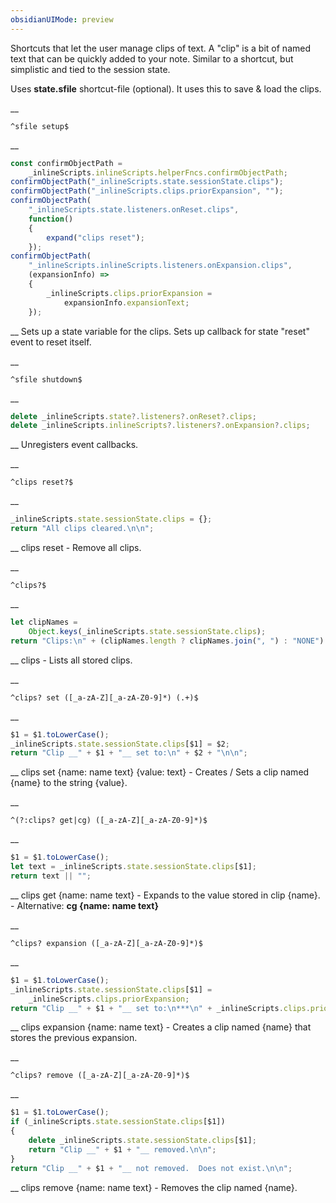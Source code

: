 ```yaml
---
obsidianUIMode: preview
---
```


Shortcuts that let the user manage clips of text.  A "clip" is a bit of named text that can be quickly added to your note.  Similar to a shortcut, but simplistic and tied to the session state.

Uses __state.sfile__ shortcut-file (optional).
It uses this to save & load the clips.


__
```
^sfile setup$
```
__
```js
const confirmObjectPath =
	_inlineScripts.inlineScripts.helperFncs.confirmObjectPath;
confirmObjectPath("_inlineScripts.state.sessionState.clips");
confirmObjectPath("_inlineScripts.clips.priorExpansion", "");
confirmObjectPath(
	"_inlineScripts.state.listeners.onReset.clips",
	function()
	{
		expand("clips reset");
	});
confirmObjectPath(
	"_inlineScripts.inlineScripts.listeners.onExpansion.clips",
	(expansionInfo) =>
	{
		_inlineScripts.clips.priorExpansion =
			expansionInfo.expansionText;
	});
```
__
Sets up a state variable for the clips.  Sets up callback for state "reset" event to reset itself.


__
```
^sfile shutdown$
```
__
```js
delete _inlineScripts.state?.listeners?.onReset?.clips;
delete _inlineScripts.inlineScripts?.listeners?.onExpansion?.clips;
```
__
Unregisters event callbacks.


__
```
^clips reset?$
```
__
```js
_inlineScripts.state.sessionState.clips = {};
return "All clips cleared.\n\n";
```
__
clips reset - Remove all clips.


__
```
^clips?$
```
__
```js
let clipNames =
	Object.keys(_inlineScripts.state.sessionState.clips);
return "Clips:\n" + (clipNames.length ? clipNames.join(", ") : "NONE") + "\n\n";
```
__
clips - Lists all stored clips.


__
```
^clips? set ([_a-zA-Z][_a-zA-Z0-9]*) (.+)$
```
__
```js
$1 = $1.toLowerCase();
_inlineScripts.state.sessionState.clips[$1] = $2;
return "Clip __" + $1 + "__ set to:\n" + $2 + "\n\n";
```
__
clips set {name: name text} {value: text} - Creates / Sets a clip named {name} to the string {value}.


__
```
^(?:clips? get|cg) ([_a-zA-Z][_a-zA-Z0-9]*)$
```
__
```js
$1 = $1.toLowerCase();
let text = _inlineScripts.state.sessionState.clips[$1];
return text || "";
```
__
clips get {name: name text} - Expands to the value stored in clip {name}.
	- Alternative: __cg {name: name text}__


__
```
^clips? expansion ([_a-zA-Z][_a-zA-Z0-9]*)$
```
__
```js
$1 = $1.toLowerCase();
_inlineScripts.state.sessionState.clips[$1] =
	_inlineScripts.clips.priorExpansion;
return "Clip __" + $1 + "__ set to:\n***\n" + _inlineScripts.clips.priorExpansion + "\n***\n\n";
```
__
clips expansion {name: name text} - Creates a clip named {name} that stores the previous expansion.


__
```
^clips? remove ([_a-zA-Z][_a-zA-Z0-9]*)$
```
__
```js
$1 = $1.toLowerCase();
if (_inlineScripts.state.sessionState.clips[$1])
{
	delete _inlineScripts.state.sessionState.clips[$1];
	return "Clip __" + $1 + "__ removed.\n\n";
}
return "Clip __" + $1 + "__ not removed.  Does not exist.\n\n";
```
__
clips remove {name: name text} - Removes the clip named {name}.
